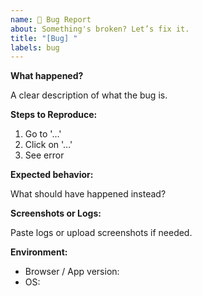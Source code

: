```yaml
---
name: 🐛 Bug Report
about: Something's broken? Let’s fix it.
title: "[Bug] "
labels: bug
---
```


**What happened?**

A clear description of what the bug is.

**Steps to Reproduce:**

1. Go to '...'
2. Click on '...'
3. See error

**Expected behavior:**

What should have happened instead?

**Screenshots or Logs:**

Paste logs or upload screenshots if needed.

**Environment:**

- Browser / App version:
- OS: